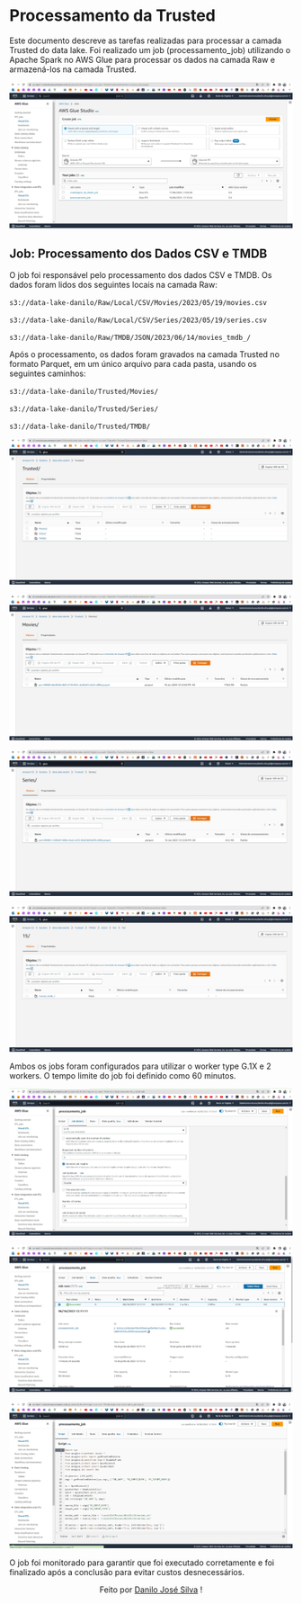 # Processamento da Trusted

Este documento descreve as tarefas realizadas para processar a camada Trusted do data lake. Foi realizado um job (processamento_job) utilizando o Apache Spark no AWS Glue para processar os dados na camada Raw e armazená-los na camada Trusted.

<p align="center"><img src="assets\Print_8.jpg"></p>

## Job: Processamento dos Dados CSV e TMDB

O job foi responsável pelo processamento dos dados CSV e TMDB. Os dados foram lidos dos seguintes locais na camada Raw:

`s3://data-lake-danilo/Raw/Local/CSV/Movies/2023/05/19/movies.csv`

`s3://data-lake-danilo/Raw/Local/CSV/Series/2023/05/19/series.csv`

`s3://data-lake-danilo/Raw/TMDB/JSON/2023/06/14/movies_tmdb_/`

Após o processamento, os dados foram gravados na camada Trusted no formato Parquet, em um único arquivo para cada pasta, usando os seguintes caminhos:

`s3://data-lake-danilo/Trusted/Movies/`

`s3://data-lake-danilo/Trusted/Series/`

`s3://data-lake-danilo/Trusted/TMDB/`

<p align="center"><img src="assets\Print_4.jpg"></p>

<p align="center"><img src="assets\Print_5.jpg"></p>

<p align="center"><img src="assets\Print_6.jpg"></p>

<p align="center"><img src="assets\Print_7.jpg"></p>

Ambos os jobs foram configurados para utilizar o worker type G.1X e 2 workers. O tempo limite do job foi definido como 60 minutos.

<p align="center"><img src="assets\Print_1.jpg"></p>

<p align="center"><img src="assets\Print_2.jpg"></p>

<p align="center"><img src="assets\Print_3.jpg"></p>

O job foi monitorado para garantir que foi executado corretamente e foi finalizado após a conclusão para evitar custos desnecessários.

<p align = "center">
Feito por <a href="https://www.linkedin.com/in/danilojosesilva/">Danilo José Silva</a> ! 
</p>